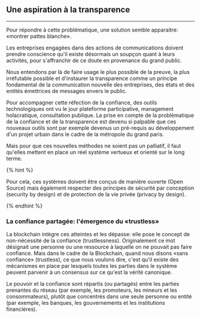 ## Une aspiration à la transparence
---

Pour répondre à cette problématique, une solution semble apparaitre: «montrer pattes blanche».

Les entreprises engagées dans des actions de communications doivent prendre conscience qu'il existe désormais un soupçon quant à leurs activités, pour s'affranchir de ce doute en provenance du grand public.

Nous entendons par là de faire usage le plus possible de la preuve, la plus irréfutable possible et d'instaurer la transparence comme un principe fondamental de la communication nouvelle des entreprises, des états et des entités émettrices de messages envers le public.

Pour accompagner cette réfection de la confiance, des outils technologiques ont vu le jour  plateforme participative, management holacratique, consultation publique. La prise en compte de la problématique de la confiance et de la transparence est devenu si palpable que ces nouveaux outils sont par exemple devenus un pré-requis au développement d'un projet urbain dans le cadre de la métropole du grand paris.

Mais pour que ces nouvelles méthodes ne soient pas un palliatif, il faut qu'elles mettent en place un réel système vertueux et orienté sur le long terme.

{% hint %}

Pour cela, ces systèmes doivent être conçus de manière ouverte (Open Source) mais également respecter des principes de sécurité par conception (security by design) et de protection de la vie privée (privacy by design).

{% endhint %}

### La confiance partagée:  l'émergence du «trustless»
 
La blockchain intègre ces atteintes et les dépasse: elle pose le concept de non-nécessité de la confiance (trustlessness). Originalement ce mot désignait une personne ou une ressource à laquelle on ne pouvait pas faire confiance. Mais dans le cadre de la Blockchain, quand nous disons «sans confiance» (trustless), ce que nous voulons dire, c'est qu'il existe des mécanismes en place par lesquels toutes les parties dans le système peuvent parvenir à un consensus sur ce qu'est la vérité canonique. 

Le pouvoir et la confiance sont répartis (ou partagés) entre les parties prenantes du réseau (par exemple, les promoteurs, les mineurs et les consommateurs), plutôt que concentrés dans une seule personne ou entité (par exemple, les banques, les gouvernements et les institutions financières).
